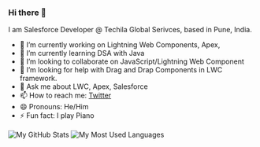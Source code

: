 ### Hi there 👋


<!-- **rahulgawale/rahulgawale** is a ✨ _special_ ✨ repository because its `README.md` (this file) appears on your GitHub profile.-->

I am Salesforce Developer @ Techila Global Serivces, based in Pune, India.

- 🔭 I’m currently working on Lightning Web Components, Apex, 
- 🌱 I’m currently learning DSA with Java
- 👯 I’m looking to collaborate on JavaScript/Lightning Web Component
- 🤔 I’m looking for help with Drag and Drap Components in LWC framework.
- 💬 Ask me about LWC, Apex, Salesforce
- 📫 How to reach me: [Twitter](https://twitter.com/rahul_gawale)
- 😄 Pronouns: He/Him
- ⚡ Fun fact: I play Piano

<img align="center" src="https://github-readme-stats-sumanth-talluri.vercel.app/api?username=rahulgawale&show_icons=true&title_color=black&icon_color=green&text_color=grey&bg_color=white" alt="My GitHub Stats"/>

<img align="center" alt="My Most Used Languages" src="https://github-readme-stats-sumanth-talluri.vercel.app/api/top-langs/?username=rahulgawale&show_icons=true&hide_border=true&theme=default"/>
